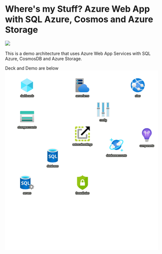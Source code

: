 # Where's my Stuff? Azure Web App with SQL Azure, Cosmos and Azure Storage

<a href="https://portal.azure.com/#create/Microsoft.Template/uri/https%3A%2F%2Fraw.githubusercontent.com%2Fmbenko%2Fbenkoarm%2Fmaster%2F104-WheresMyStuff-Infrastructure%2Fwms-azuredeploy.json" target="_blank">
    <img src="http://azuredeploy.net/deploybutton.png"/>
</a>

This is a demo architecture that uses Azure Web App Services with SQL Azure, CosmosDB and Azure Storage.

Deck and Demo are below
<br/>
<img src="WheresMyStuff.png" style="width:500px;background-color:black;border-color:navy;border:1px;" class="img img-responsive" />